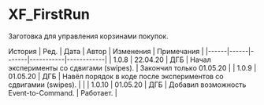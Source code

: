 # XF_FirstRun

Заготовка для управления корзинами покупок.

История
| Ред. | Дата | Автор | Изменения | Примечания |
|------|------|-------|-----------|------------|
| 1.0.8 | 22.04.20 | ДГБ | Начал эксперименты со сдвигами (swipes). | Закончил только 01.05.20 |
| 1.0.9 | 01.05.20 | ДГБ | Навёл порядок в коде после экспериментов со сдвигамии (swipes). | |
| 1.0.10 | 01.05.20 | ДГБ | Добавил возможность Event-to-Command. | Работает. |
